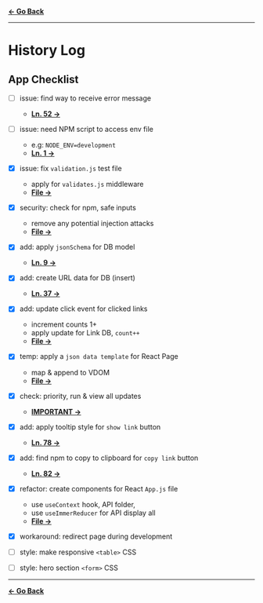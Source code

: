 [**← Go Back**](../)

---

# History Log

## App Checklist
* [ ] issue: find way to receive error message
    - [**Ln. 52 →**](../middleware/validates.js)

* [ ] issue: need NPM script to access env file
    - e.g: `NODE_ENV=development`
    - [**Ln. 1 →**](../config/knexfile.js)
    
* [x] issue: fix `validation.js` test file
    - apply for `validates.js` middleware
    - [**File →**](../test/validation.js)

* [x] security: check for npm, safe inputs
    - remove any potential injection attacks
    - [**File →**](../client/src/App.js)

* [x] add: apply `jsonSchema` for DB model
    - [**Ln. 9 →**](../models/Link.js)

* [x] add: create URL data for DB (insert)
    - [**Ln. 37 →**](../controllers/url-controller.js)

* [x] add: update click event for clicked links
    - increment counts 1+
    - apply update for Link DB, `count++`
    - [**File →**](../client/src/App.js)

* [x] temp: apply a `json data template` for React Page
    - map & append to VDOM
    - [**File →**](../client/src/assets/data-temp.json)

* [x] check: priority, run & view all updates
    - [**IMPORTANT →**](../package.json)

* [x] add: apply tooltip style for `show link` button
    - [**Ln. 78 →**](../client/src/App.js)

* [x] add: find npm to copy to clipboard for `copy link` button
    - [**Ln. 82 →**](../client/src/App.js)

* [x] refactor: create components for React `App.js` file
    - use `useContext` hook, API folder, 
    - use `useImmerReducer` for API display all
    - [**File →**](../client/src/App.js)

* [x] workaround: redirect page during development

* [ ] style: make responsive `<table>` CSS

* [ ] style: hero section `<form>` CSS

---

[**← Go Back**](../)